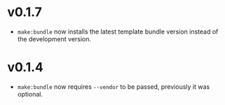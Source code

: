 # v0.1.7

* `make:bundle` now installs the latest template bundle version instead of the
  development version.

# v0.1.4

* `make:bundle` now requires `--vendor` to be passed, previously it was optional.
